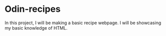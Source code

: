 # Odin-recipes
In this project, I will be making a basic recipe webpage. I will be showcasing my basic knowledge of HTML.
